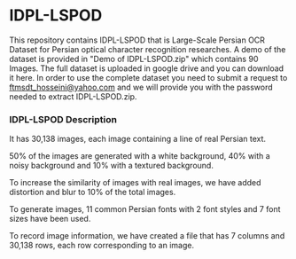 # IDPL-LSPOD
This repository contains IDPL-LSPOD that is Large-Scale Persian OCR Dataset for Persian optical character recognition researches. A demo of the dataset is provided in "Demo of IDPL-LSPOD.zip" which contains 90 Images. The full dataset is uploaded in google drive and you can download it here. In order to use the complete dataset you need to submit a request to ftmsdt_hosseini@yahoo.com and we will provide you with the password needed to extract IDPL-LSPOD.zip.
### IDPL-LSPOD Description
It has 30,138 images, each image containing a line of real Persian text.

50% of the images are generated with a white background, 40% with a noisy background and 10% with a textured background.

To increase the similarity of images with real images, we have added distortion and blur to 10% of the total images.

To generate images, 11 common Persian fonts with 2 font styles and 7 font sizes have been used.

To record image information, we have created a file that has 7 columns and 30,138 rows, each row corresponding to an image.

